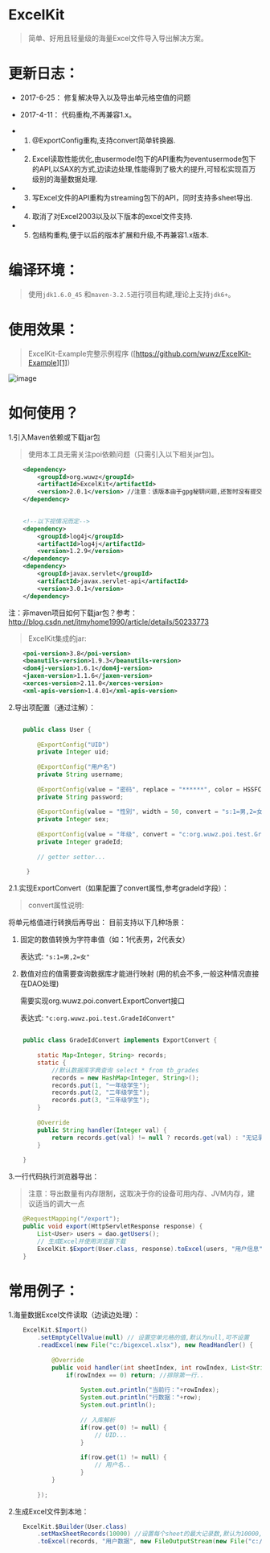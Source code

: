 # ExcelKit

> 简单、好用且轻量级的海量Excel文件导入导出解决方案。



# 更新日志：

*   2017-6-25： 修复解决导入以及导出单元格空值的问题

*   2017-4-11： 代码重构,不再兼容1.x。
*   1. @ExportConfig重构,支持convert简单转换器.
*   2. Excel读取性能优化,由usermodel包下的API重构为eventusermode包下的API,以SAX的方式,边读边处理,性能得到了极大的提升,可轻松实现百万级别的海量数据处理.
*   3. 写Excel文件的API重构为streaming包下的API，同时支持多sheet导出.
*   4. 取消了对Excel2003以及以下版本的excel文件支持.
*   5. 包结构重构,便于以后的版本扩展和升级,不再兼容1.x版本.


# 编译环境：
> 使用``` jdk1.6.0_45 ``` 和```maven-3.2.5```进行项目构建,理论上支持```jdk6+```。

# 使用效果：
> ExcelKit-Example完整示例程序 ([https://github.com/wuwz/ExcelKit-Example][1])

![image](https://raw.githubusercontent.com/wuwz/ExcelKit-Example/master/example.gif)

# 如何使用？


1.引入Maven依赖或下载jar包

> 使用本工具无需关注poi依赖问题（只需引入以下相关jar包)。

``` xml
    <dependency>
        <groupId>org.wuwz</groupId>
        <artifactId>ExcelKit</artifactId>
        <version>2.0.1</version> //注意：该版本由于gpg秘钥问题,还暂时没有提交到Maven中心仓库,目前的方式是建议clone此项目，手动编译到本地仓库使用
    </dependency>

		
    <!--以下视情况而定-->
    <dependency>
        <groupId>log4j</groupId>
        <artifactId>log4j</artifactId>
        <version>1.2.9</version>
    </dependency>
    <dependency>
        <groupId>javax.servlet</groupId>
        <artifactId>javax.servlet-api</artifactId>
        <version>3.0.1</version>
    </dependency>
```

注：非maven项目如何下载jar包？参考：http://blog.csdn.net/itmyhome1990/article/details/50233773

> ExcelKit集成的jar:
``` xml
	<poi-version>3.8</poi-version>
	<beanutils-version>1.9.3</beanutils-version>
	<dom4j-version>1.6.1</dom4j-version>
	<jaxen-version>1.1.6</jaxen-version>
	<xerces-version>2.11.0</xerces-version>
	<xml-apis-version>1.4.01</xml-apis-version>
```

       

2.导出项配置（通过注解）：
 
``` java

	public class User {
	
	    @ExportConfig("UID")
	    private Integer uid;
	    
	    @ExportConfig("用户名")
	    private String username;
	    
	    @ExportConfig(value = "密码", replace = "******", color = HSSFColor.RED.index)
	    private String password;
	
	    @ExportConfig(value = "性别", width = 50, convert = "s:1=男,2=女")
	    private Integer sex;
	
	    @ExportConfig(value = "年级", convert = "c:org.wuwz.poi.test.GradeIdConvert")
	    private Integer gradeId;
	    
	    // getter setter...
	    
	 }
```

2.1.实现ExportConvert（如果配置了convert属性,参考gradeId字段）：

> convert属性说明:

将单元格值进行转换后再导出：
目前支持以下几种场景：

1. 固定的数值转换为字符串值（如：1代表男，2代表女）

	表达式: ```"s:1=男,2=女"```
	
	
2. 数值对应的值需要查询数据库才能进行映射 (用的机会不多,一般这种情况直接在DAO处理)

   需要实现org.wuwz.poi.convert.ExportConvert接口
   
   表达式: ```"c:org.wuwz.poi.test.GradeIdConvert"```
	

``` java

	public class GradeIdConvert implements ExportConvert {
	
	    static Map<Integer, String> records;
	    static {
	        //默认数据库字典查询 select * from tb_grades
	        records = new HashMap<Integer, String>();
	        records.put(1, "一年级学生");
	        records.put(2, "二年级学生");
	        records.put(3, "三年级学生");
	    }
	    
	    @Override
	    public String handler(Integer val) {
	        return records.get(val) != null ? records.get(val) : "无记录";
	    }
	
	}
```

        

3.一行代码执行浏览器导出：
> 注意：导出数量有内存限制，这取决于你的设备可用内存、JVM内存，建议适当的调大一点

``` java
	@RequestMapping("/export");
	public void export(HttpServletResponse response) {
	    List<User> users = dao.getUsers();
	    // 生成Excel并使用浏览器下载
	    ExcelKit.$Export(User.class, response).toExcel(users, "用户信息");
	}
```

		

	

# 常用例子：

1.海量数据Excel文件读取（边读边处理）：

	

``` java
	ExcelKit.$Import()
	    .setEmptyCellValue(null) // 设置空单元格的值,默认为null,可不设置
	    .readExcel(new File("c:/bigexcel.xlsx"), new ReadHandler() {
	    
            @Override
            public void handler(int sheetIndex, int rowIndex, List<String> row) {
                if(rowIndex == 0) return; //排除第一行..
                
                    System.out.println("当前行："+rowIndex);
                    System.out.println("行数据："+row);
                    System.out.println();
                    
                    // 入库解析
                    if(row.get(0) != null) {
                        // UID...
                    } 
                    
                    if(row.get(1) != null) {
                        // 用户名..
                    }
            }
	    
	    });
```


 

2.生成Excel文件到本地：
 

``` java
	ExcelKit.$Builder(User.class)
	    .setMaxSheetRecords(10000) //设置每个sheet的最大记录数,默认为10000,可不设置
	    .toExcel(records, "用户数据", new FileOutputStream(new File("c:/test001.xlsx")));
```
	
	

  [1]: https://github.com/wuwz/ExcelKit-Example